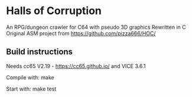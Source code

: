 # Halls of Corruption

An RPG/dungeon crawler for C64 with pseudo 3D graphics 
Rewritten in C
Original ASM project from https://github.com/pizza666/HOC/

## Build instructions

Needs cc65 V2.19 - https://cc65.github.io/ and VICE 3.6.1

Compile with:
make

Start with:
make test